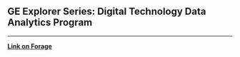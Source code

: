 ## GE Explorer Series: Digital Technology Data Analytics Program

<hr>

[**Link on Forage**](https://www.theforage.com/virtual-internships/prototype/ThbphD5N5WRsd9Mxo/Digital%20Technology%20Data%20Analytics%20Program)

